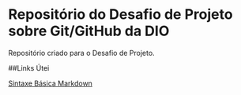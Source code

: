 #  Repositório do Desafio de Projeto sobre Git/GitHub da DIO
Repositório criado para o Desafio de Projeto.

##Links Útei

[Sintaxe Básica Markdown](http://www.markdownghuide.org/basic-syntax/)
